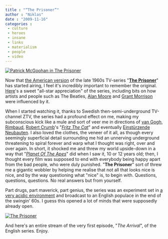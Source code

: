 ```yaml
---
title : "“The Prisoner”"
author : "Niklas"
date : "2009-11-16"
categories : 
 - culture
 - heroes
 - insane
 - links
 - materialism
 - people
 - video
---
```


[![Patrick McGoohan in The Prisoner](http://farm4.static.flickr.com/3209/3039263008_508ba7593f.jpg)](http://www.flickr.com/photos/typhaine-hernandez/3039263008)

Now that [the American version](http://en.wikipedia.org/wiki/The_Prisoner_%282009_miniseries%29) of the late 1960s TV-series "**[The Prisoner](http://en.wikipedia.org/wiki/The_Prisoner)**" has started airing, I feel it's incredibly important to remember the original. [Here](http://www.wired.com/underwire/2009/11/the-prisoner-an-all-star-appreciation)'s a sweet "all-star appreciation" of the series, including bits on how artists and people such as The Beatles, [Alan Moore](http://en.wikipedia.org/wiki/Alan_Moore) and [Grant Morrison](http://en.wikipedia.org/wiki/Grant_Morrison) were influenced by it.

When I started watching it, thanks to Swedish then-semi-underground TV-channel ZTV, the series had a profound effect on me, making my subconscious kick like a mule and sort of veer me in directions of [van Gogh](http://www.vangoghgallery.com), [Rimbaud](http://en.wikipedia.org/wiki/Arthur_Rimbaud), [Robert Crumb](http://en.wikipedia.org/wiki/Robert_Crumb)'s "_[Fritz The Cat](http://en.wikipedia.org/wiki/Fritz_the_Cat)_" and eventually [Einstürzende Neubauten](http://www.neubauten.org). I also loved the clothes, the veneer of it all, as though every seemingly superficial detail surrounding me hid an unnerving underground threatening to spiral forever and warp what I thought was right, over and over again. In short, it shocked me and threw my world upside-down in a way that "_[Planet Of The Apes](http://www.imdb.com/title/tt0063442)_" did when I saw it, 10 or 12 years old; then, I thought every film was supposed to end with everybody being happy apart from the bad people, who were duly punished. "**The Prisoner**" sort of threw me a gigantic wobbler by helping me realise that not all that looks nice is nice, and by the way questioning what "nice" is, to begin with. Questions, questions, questions. No real answers but from yourself.

Part drugs, part maverick, part genius, the series was an experiment set in [a very acidic environment](http://www.portmeirion-village.com) and broadcast to an English populace in the end of the swingin' 60s. I guess this opened a lot of minds that were supposedly already open.

[![The Prisoner](http://farm3.static.flickr.com/2494/3926650150_bb28a28d41.jpg)](http://www.flickr.com/photos/bebelabree/3926650150)

And here's an entire stream of the very first episode, "_The Arrival_", of the English series. Enjoy.
